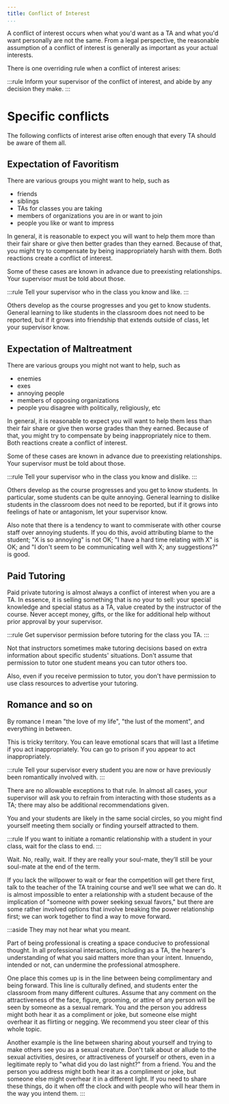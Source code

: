 ```yaml
---
title: Conflict of Interest
...
```


A conflict of interest occurs when what you'd want as a TA and what you'd want personally are not the same.
From a legal perspective, the reasonable assumption of a conflict of interest is generally as important as your actual interests.

There is one overriding rule when a conflict of interest arises:

:::rule
Inform your supervisor of the conflict of interest, and abide by any decision they make.
:::


# Specific conflicts

The following conflicts of interest arise often enough that every TA should be aware of them all.

## Expectation of Favoritism

There are various groups you might want to help, such as
    
- friends
- siblings
- TAs for classes you are taking
- members of organizations you are in or want to join
- people you like or want to impress

In general, it is reasonable to expect you will
want to help them more than their fair share
or give then better grades than they earned.
Because of that, you might try to compensate by being inappropriately harsh with them.
Both reactions create a conflict of interest.

Some of these cases are known in advance due to preexisting relationships.
Your supervisor must be told about those.

:::rule
Tell your supervisor who in the class you know and like.
:::

Others develop as the course progresses and you get to know students.
General learning to like students in the classroom does not need to be reported,
but if it grows into friendship that extends outside of class,
let your supervisor know.

## Expectation of Maltreatment

There are various groups you might not want to help, such as

- enemies
- exes
- annoying people
- members of opposing organizations
- people you disagree with politically, religiously, etc

In general, it is reasonable to expect you will
want to help them less than their fair share
or give then worse grades than they earned.
Because of that, you might try to compensate by being inappropriately nice to them.
Both reactions create a conflict of interest.

Some of these cases are known in advance due to preexisting relationships.
Your supervisor must be told about those.

:::rule
Tell your supervisor who in the class you know and dislike.
:::

Others develop as the course progresses and you get to know students.
In particular, some students can be quite annoying.
General learning to dislike students in the classroom does not need to be reported,
but if it grows into feelings of hate or antagonism,
let your supervisor know.

Also note that there is a tendency to want to commiserate with other course staff over annoying students.
If you do this, avoid attributing blame to the student;
"X is so annoying" is not OK;
"I have a hard time relating with X" is OK;
and "I don't seem to be communicating well with X; any suggestions?" is good.

## Paid Tutoring

Paid private tutoring is almost always a conflict of interest when you are a TA.
In essence, it is selling something that is no your to sell:
your special knowledge and special status as a TA, value created by the instructor of the course.
Never accept money, gifts, or the like for additional help without prior approval by your supervisor.

:::rule
Get supervisor permission before tutoring for the class you TA.
:::

Not that instructors sometimes make tutoring decisions based on extra information about specific students' situations.
Don't assume that permission to tutor one student means you can tutor others too.

Also, even if you receive permission to tutor,
you don't have permission to use class resources to advertise your tutoring.

## Romance and so on

By romance I mean "the love of my life", "the lust of the moment", and everything in between.

This is tricky territory.
You can leave emotional scars that will last a lifetime if you act inappropriately.
You can go to prison if you appear to act inappropriately.

:::rule
Tell your supervisor every student you are now or have previously been romantically involved with.
:::

There are no allowable exceptions to that rule.
In almost all cases, your supervisor will ask you to refrain from interacting with those students as a TA; there may also be additional recommendations given.

You and your students are likely in the same social circles, so you might find yourself meeting them socially or finding yourself attracted to them.

:::rule
If you want to initiate a romantic relationship with a student in your class, wait for the class to end.
:::

Wait.
No, really, wait.
If they are really your soul-mate, they’ll still be your soul-mate at the end of the term.

If you lack the willpower to wait or fear the competition will get there first, talk to the teacher of the TA training course and we’ll see what we can do.
It is almost impossible to enter a relationship with a student because of the implication of "someone with power seeking sexual favors," but there are some rather involved options that involve breaking the power relationship first; we can work together to find a way to move forward.

:::aside
They may not hear what you meant.

Part of being professional is creating a space conducive to professional thought.
In all professional interactions, including as a TA,
the hearer's understanding of what you said matters more than your intent.
Innuendo, intended or not, can undermine the professional atmosphere.

One place this comes up is in the line between being complimentary and being forward.
This line is culturally defined, and students enter the classroom from many different cultures.
Assume that any comment on the attractiveness of the face, figure, grooming, or attire of any person
will be seen by someone as a sexual remark.
You and the person you address might both hear it as a compliment or joke,
but someone else might overhear it as flirting or negging.
We recommend you steer clear of this whole topic.

Another example is the line between sharing about yourself
and trying to make others see you as a sexual creature.
Don't talk about or allude to the sexual activities, desires, or attractiveness of yourself or others,
even in a legitimate reply to "what did you do last night?" from a friend.
You and the person you address might both hear it as a compliment or joke,
but someone else might overhear it in a different light.
If you need to share these things, do it when off the clock and with people who will hear them in the way you intend them.
:::
